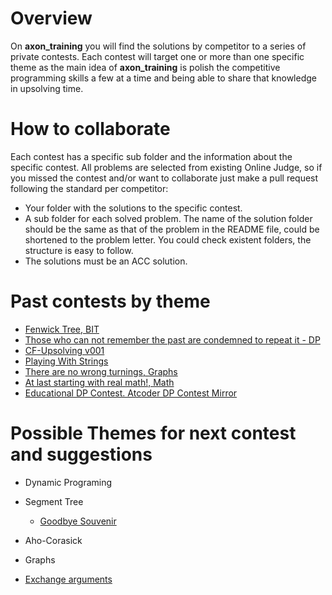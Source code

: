 # Overview

On **axon_training** you will find the solutions by competitor to a series of private contests. Each contest will target one or more than one specific theme as the main idea of **axon_training** is polish the competitive programming skills a few at a time and being able to share that knowledge in upsolving time.


# How to collaborate

Each contest has a specific sub folder and the information about the specific contest. All problems are selected from existing Online Judge, so if you missed the contest and/or want to collaborate just make a pull request following the standard per competitor:

  - Your folder with the solutions to the specific contest.
  - A sub folder for each solved problem. The name of the solution folder should be the same as that of the problem in the README file, could be shortened to the problem letter. You could check existent folders, the structure is easy to follow.
  - The solutions must be an ACC solution.


# Past contests by theme

- [Fenwick Tree, BIT](https://github.com/em3ly/axon_training/tree/master/Cracking%20Fenwick%20Tree%20to%20the%20root%20V1)
- [Those who can not remember the past are condemned to repeat it - DP](https://github.com/em3ly/axon_training/tree/master/Those%20who%20can%20not%20remember%20the%20past%20are%20condemned%20to%20repeat%20it%20-%20DP)
- [CF-Upsolving v001](https://github.com/em3ly/axon_training/tree/master/CF-Upsolving%20v001)
- [Playing With Strings](https://github.com/em3ly/axon_training/tree/master/Playing%20With%20Strings)
- [There are no wrong turnings, Graphs](https://github.com/em3ly/axon_training/tree/master/There%20are%20no%20wrong%20turnings-Graphs)
- [At last starting with real math!, Math](https://github.com/em3ly/axon_training/tree/master/At%20last%20staring%20with%20real%20math!%20-math)
- [Educational DP Contest. Atcoder DP Contest Mirror](https://github.com/em3ly/axon_training/tree/master/Educational%20DP%20Contest.%20Atcoder%20DP%20Contest%20mirror)


# Possible Themes for next contest and suggestions

- Dynamic Programing
- Segment Tree
  - [Goodbye Souvenir](https://codeforces.com/problemset/problem/849/E)

- Aho-Corasick

- Graphs

- [Exchange arguments](https://codeforces.com/blog/entry/63533)
